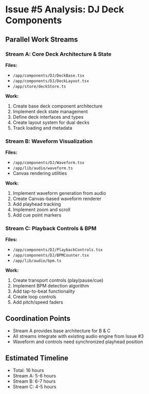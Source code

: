 # Issue #5 Analysis: DJ Deck Components

## Parallel Work Streams

### Stream A: Core Deck Architecture & State
**Files:**
- `/app/components/DJ/DeckBase.tsx`
- `/app/components/DJ/DeckLayout.tsx`
- `/app/store/deckStore.ts`

**Work:**
1. Create base deck component architecture
2. Implement deck state management
3. Define deck interfaces and types
4. Create layout system for dual decks
5. Track loading and metadata

### Stream B: Waveform Visualization
**Files:**
- `/app/components/DJ/Waveform.tsx`
- `/app/lib/audio/waveform.ts`
- Canvas rendering utilities

**Work:**
1. Implement waveform generation from audio
2. Create Canvas-based waveform renderer
3. Add playhead tracking
4. Implement zoom and scroll
5. Add cue point markers

### Stream C: Playback Controls & BPM
**Files:**
- `/app/components/DJ/PlaybackControls.tsx`
- `/app/components/DJ/BPMCounter.tsx`
- `/app/lib/audio/bpm.ts`

**Work:**
1. Create transport controls (play/pause/cue)
2. Implement BPM detection algorithm
3. Add tap-to-beat functionality
4. Create loop controls
5. Add pitch/speed faders

## Coordination Points
- Stream A provides base architecture for B & C
- All streams integrate with existing audio engine from Issue #3
- Waveform and controls need synchronized playhead position

## Estimated Timeline
- Total: 16 hours
- Stream A: 5-6 hours
- Stream B: 6-7 hours
- Stream C: 4-5 hours